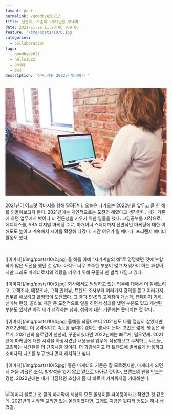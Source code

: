 ```yaml
---
layout: post
permalink: /goodbye2021/
title: 천천히, 꾸준히 2021년을 보내며
date: 2021-11-26 11:20:00 +09:00
feature: '/img/posts/10/0.jpg'
categories:
  - collaboration
tags:
  - goodbye2021
  - hello2022
  - 마케터
  - 성장
description: '신속,정확 2022년 맞이하기 '
---
```


![이미지](/img/posts/10/1.jpg)
<br>
<br>
2021년이 어느덧 막바지를 향해 달려간다. 오늘은 다가오는 2022년을 앞두고 올 한 해를 되돌아보고자 한다. 2021년에는 개인적으로는 도전의 해였다고 생각한다. 내가 기존에 하던 업무에서 벗어나 더 전문성을 키우기 위한 일들을 했다. 코딩공부를 시작으로, 에디터스쿨, SBA 디지털 마케팅 수료, 마개이너 스터디까지 전반적인 마케팅에 대한 이해도도 높이고 계속해서 시야를 확장해 나갔다. 시간 여유가 될 때마다, 프리랜서 에디터 활동도 했다.

<br>
<br>
![이미지](/img/posts/10/2.jpg)
올 해를 아예 “자기계발의 해”로 명명했던 것에 부합하게 많은 도전을 했던 것 같다. 아직도 너무 부족한 부분이 많고 채워가야 하는 과정이지만 그래도 마케터로서의 역량을 키우기 위해 꾸준히 한 발씩 내딛고 있다.

<br>
<br>
![이미지](/img/posts/10/3.jpg)
회사에서도 담당하고 있는 업무에 대해서 더 잘해보려고, 고객조사, 매장조사, 고객 인터뷰, 트렌드 조사부터 여러가지 강의를 듣고 여러가지 업무를 해보려고 끊임없이 도전했다. 그 결과 SNS의 고객참여 개선과, 웹페이지 기획, 신메뉴 런칭, 콜라보 제안 등 도전적으로 일을 하면서 성과를 냈던 부분도 있고 개선된 부분도 있지만 아직 내가 생각하는 성과, 성공에 대한 기준에는 못미치는 것 같다.
<br>
<br>
![이미지](/img/posts/10/4.jpg)
올해를 되돌아보니 2021년도 나름 열심히 살았지만, 2022년에는 더 공격적이고 속도를 높여야 겠다는 생각이 든다. 고민은 짧게, 행동은 빠르게. 2021년의 슬로건이 천천히, 꾸준히였다면 2022년에는 빠르게, 밀도있게. 2021년에 마케팅에 대한 시각을 확장시켰던 내용들을 업무에 적용해보고 주저하는 시간들, 고민하는 시간들을 더 단축시킬 것이다. 더 과감해지고 더 트렌드에 발빠르게 반응하고 소비자의 니즈를 누구보다 먼저 캐치하고 싶다.
<br>
<br>
![이미지](/img/posts/10/5.jpg)
좋은 마케터의 기준은 잘 모르겠지만, 마케터가 되면서 처음 가졌던 초심. 방향성을 잃지 않고 앞으로 나아갈 것이다. 브랜드의 팬을 만드는 경험. 2022년에는 내가 다짐했던 초심에 좀 더 빠르게 가까워지길 기대해본다.
<br>
<br>

![이미지](/img/posts/10/6.jpg)
블로그 첫 글의 마지막에 세상의 모든 올챙이들 파이팅이라고 적었던 것 같은데,
2021년의 시작엔 꼬리만 있는 올챙이였다면, 그래도 지금은 뒷다리 정도는 하나 생겼길.
<br>
<br>
